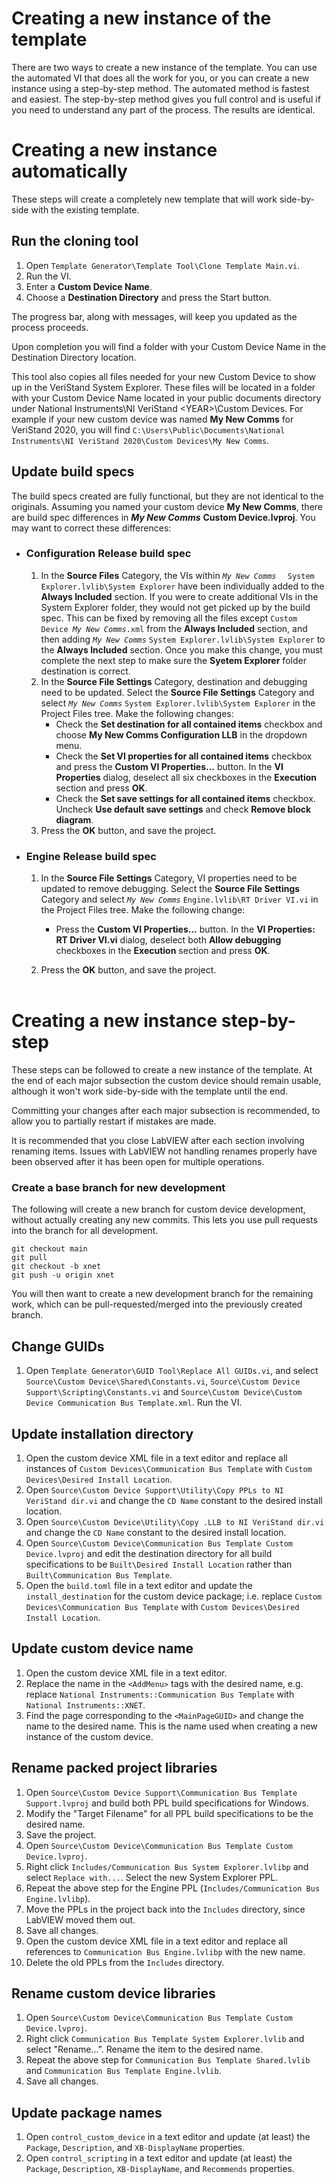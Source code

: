 # Creating a new instance of the template

There are two ways to create a new instance of the template. You can use the automated VI that does all the work for you, or you can create a new instance using a step-by-step method. The automated method is fastest and easiest. The step-by-step method gives you full control and is useful if you need to understand any part of the process. The results are identical.

# Creating a new instance automatically

These steps will create a completely new template that will work side-by-side with the existing template.

## Run the cloning tool

1. Open `Template Generator\Template Tool\Clone Template Main.vi`.
1. Run the VI.
1. Enter a **Custom Device Name**.
1. Choose a **Destination Directory** and press the Start button.

The progress bar, along with messages, will keep you updated as the process proceeds.

Upon completion you will find a folder with your Custom Device Name in the Destination Directory location.

This tool also copies all files needed for your new Custom Device to show up in the VeriStand System Explorer. These files will be located in a folder with your Custom Device Name located in your public documents directory under National Instruments\NI VeriStand \<YEAR>\Custom Devices. For example if your new custom device was named **My New Comms** for VeriStand 2020, you will find `C:\Users\Public\Documents\National Instruments\NI VeriStand 2020\Custom Devices\My New Comms`.

## Update build specs

The build specs created are fully functional, but they are not identical to the originals. Assuming you named your custom device **My New Comms**, there are build spec differences in _**My New Comms**_ **Custom Device.lvproj**. You may want to correct these differences:

* ### **Configuration Release** build spec

    1. In the **Source Files** Category, the VIs within _`My New Comms`_ `  System Explorer.lvlib\System Explorer` have been individually added to the **Always Included** section. If you were to create additional VIs in the System Explorer folder, they would not get picked up by the build spec. This can be fixed by removing all the files except `Custom Device`_` My New Comms`_`.xml` from the **Always Included** section, and then adding _`My New Comms`_ `System Explorer.lvlib\System Explorer` to the **Always Included** section. Once you make this change, you must complete the next step to make sure the **Syetem Explorer** folder destination is correct.
    1. In the **Source File Settings** Category, destination and debugging need to be updated. Select the **Source File Settings** Category and select _`My New Comms`_ `System Explorer.lvlib\System Explorer` in the Project Files tree. Make the following changes:
        * Check the **Set destination for all contained items** checkbox and choose **My New Comms Configuration LLB** in the dropdown menu.
        * Check the **Set VI properties for all contained items** checkbox and press the **Custom VI Properties...** button. In the **VI Properties** dialog, deselect all six checkboxes in the **Execution** section and press **OK**. 
        * Check the **Set save settings for all contained items** checkbox. Uncheck **Use default save settings** and check **Remove block diagram**.
    1. Press the **OK** button, and save the project.

* ### **Engine Release** build spec

    1. In the **Source File Settings** Category, VI properties need to be updated to remove debugging. Select the **Source File Settings** Category and select _`My New Comms`_ `Engine.lvlib\RT Driver VI.vi` in the Project Files tree. Make the following change:
        * Press the **Custom VI Properties...** button. In the **VI Properties: RT Driver VI.vi** dialog, deselect both **Allow debugging** checkboxes in the **Execution** section and press **OK**. 
        
    1. Press the **OK** button, and save the project.
<br/><br/>

# Creating a new instance step-by-step

These steps can be followed to create a new instance of the template. At the end of each major subsection the custom device should remain usable, although it won't work side-by-side with the template until the end.

Committing your changes after each major subsection is recommended, to allow you to partially restart if mistakes are made.

It is recommended that you close LabVIEW after each section involving renaming items. Issues with LabVIEW not handling renames properly have been observed after it has been open for multiple operations.

### Create a base branch for new development

The following will create a new branch for custom device development, without actually creating any new commits. This lets you use pull requests into the branch for all development.

```
git checkout main
git pull
git checkout -b xnet
git push -u origin xnet
```

You will then want to create a new development branch for the remaining work, which can be pull-requested/merged into the previously created branch.

## Change GUIDs

1. Open `Template Generator\GUID Tool\Replace All GUIDs.vi`, and select `Source\Custom Device\Shared\Constants.vi`, `Source\Custom Device Support\Scripting\Constants.vi` and `Source\Custom Device\Custom Device Communication Bus Template.xml`. Run the VI.

## Update installation directory

1. Open the custom device XML file in a text editor and replace all instances of `Custom Devices\Communication Bus Template` with `Custom Devices\Desired Install Location`.
1. Open `Source\Custom Device Support\Utility\Copy PPLs to NI VeriStand dir.vi` and change the `CD Name` constant to the desired install location.
1. Open `Source\Custom Device\Utility\Copy .LLB to NI VeriStand dir.vi` and change the `CD Name` constant to the desired install location.
1. Open `Source\Custom Device\Communication Bus Template Custom Device.lvproj` and edit the destination directory for all build specifications to be `Built\Desired Install Location` rather than `Built\Communication Bus Template`. <!-- Ouch. -->
1. Open the `build.toml` file in a text editor and update the `install_destination` for the custom device package; i.e. replace `Custom Devices\Communication Bus Template` with `Custom Devices\Desired Install Location`.

## Update custom device name

1. Open the custom device XML file in a text editor.
1. Replace the name in the `<AddMenu>` tags with the desired name, e.g. replace `National Instruments::Communication Bus Template` with `National Instruments::XNET`.
1. Find the page corresponding to the `<MainPageGUID>` and change the name to the desired name. This is the name used when creating a new instance of the custom device.

## Rename packed project libraries

1. Open `Source\Custom Device Support\Communication Bus Template Support.lvproj` and build both PPL build specifications for Windows.
1. Modify the "Target Filename" for all PPL build specifications to be the desired name.
1. Save the project.
1. Open `Source\Custom Device\Communication Bus Template Custom Device.lvproj`.
1. Right click `Includes/Communication Bus System Explorer.lvlibp` and select `Replace with...`. Select the new System Explorer PPL.
1. Repeat the above step for the Engine PPL (`Includes/Communication Bus Engine.lvlibp`).
1. Move the PPLs in the project back into the `Includes` directory, since LabVIEW moved them out.
1. Save all changes.
1. Open the custom device XML file in a text editor and replace all references to `Communication Bus Engine.lvlibp` with the new name.
1. Delete the old PPLs from the `Includes` directory.

<!-- I had to manually relink Initialize.vi... not sure why. If you reproduce this, we should investigate more. -->

## Rename custom device libraries

1. Open `Source\Custom Device\Communication Bus Template Custom Device.lvproj`.
1. Right click `Communication Bus Template System Explorer.lvlib` and select "Rename...". Rename the item to the desired name.
1. Repeat the above step for `Communication Bus Template Shared.lvlib` and `Communication Bus Template Engine.lvlib`.
1. Save all changes.

## Update package names

1. Open `control_custom_device` in a text editor and update (at least) the `Package`, `Description`, and `XB-DisplayName` properties.
1. Open `control_scripting` in a text editor and update (at least) the `Package`, `Description`, `XB-DisplayName`, and `Recommends` properties.
